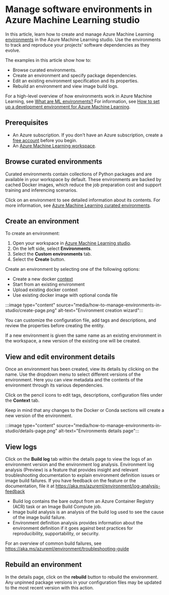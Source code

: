 
# Manage software environments in Azure Machine Learning studio

In this article, learn how to create and manage Azure Machine Learning [environments](/python/api/azure-ai-ml/azure.ai.ml.entities.environment) in the Azure Machine Learning studio. Use the environments to track and reproduce your projects' software dependencies as they evolve.

The examples in this article show how to:

* Browse curated environments.
* Create an environment and specify package dependencies.
* Edit an existing environment specification and its properties.
* Rebuild an environment and view image build logs.

For a high-level overview of how environments work in Azure Machine Learning, see [What are ML environments?](concept-environments.md) For information, see [How to set up a development environment for Azure Machine Learning](how-to-configure-environment.md).

## Prerequisites

* An Azure subscription. If you don't have an Azure subscription, create a [free account](https://azure.microsoft.com/free/) before you begin.
* An [Azure Machine Learning workspace](quickstart-create-resources.md).

## Browse curated environments

Curated environments contain collections of Python packages and are available in your workspace by default. These environments are backed by cached Docker images, which reduce the job preparation cost and support training and inferencing scenarios. 

Click on an environment to see detailed information about its contents. For more information, see [Azure Machine Learning curated environments](resource-curated-environments.md). 

## Create an environment

To create an environment:
1. Open your workspace in [Azure Machine Learning studio](https://ml.azure.com).
1. On the left side, select **Environments**.
1. Select the **Custom environments** tab. 
1. Select the **Create** button. 

Create an environment by selecting one of the following options:
* Create a new docker [context](https://docs.docker.com/engine/reference/commandline/build/)
* Start from an existing environment
* Upload existing docker context
* Use existing docker image with optional conda file

:::image type="content" source="media/how-to-manage-environments-in-studio/create-page.png" alt-text="Environment creation wizard":::

You can customize the configuration file, add tags and descriptions, and review the properties before creating the entity. 

If a new environment is given the same name as an existing environment in the workspace, a new version of the existing one will be created.

## View and edit environment details

Once an environment has been created, view its details by clicking on the name. Use the dropdown menu to select different versions of the environment. Here you can view metadata and the contents of the environment through its various dependencies.

Click on the pencil icons to edit tags, descriptions, configuration files under the **Context** tab.

Keep in mind that any changes to the Docker or Conda sections will create a new version of the environment. 

:::image type="content" source="media/how-to-manage-environments-in-studio/details-page.png" alt-text="Environments details page":::

## View logs

Click on the **Build log** tab within the details page to view the logs of an environment version and the environment log analysis. Environment log analysis (Preview) is a feature that provides insight and relevant troubleshooting documentation to explain environment definition issues or image build failures. If you have feedback on the feature or the documentation, file it at https://aka.ms/azureml/environment/log-analysis-feedback
* Build log contains the bare output from an Azure Container Registry (ACR) task or an Image Build Compute job.
* Image build analysis is an analysis of the build log used to see the cause of the image build failure.
* Environment definition analysis provides information about the environment definition if it goes against best practices for reproducibility, supportability, or security.

For an overview of common build failures, see https://aka.ms/azureml/environment/troubleshooting-guide

## Rebuild an environment

In the details page, click on the **rebuild** button to rebuild the environment. Any unpinned package versions in your configuration files may be updated to the most recent version with this action. 
